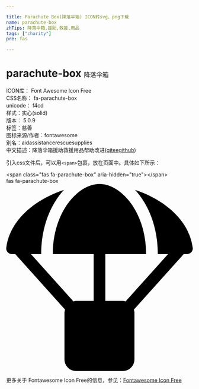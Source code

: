 ```yaml
---

title: Parachute Box(降落伞箱) ICON转svg、png下载
name: parachute-box
zhTips: 降落伞箱,援助,救援,用品
tags: ["charity"]
pre: fas

---
```


# parachute-box  <small style="font-size: 60%;font-weight: 100">降落伞箱</small>


<div class="detail-page">
<p>
<span>
ICON库：
<span class="badge-secondary badge">Font Awesome Icon Free</span> 
</span>
<br/>
<span>
CSS名称：
<span class="badge-secondary badge">fa-parachute-box</span> 
</span>
<br/>
<span>
unicode：
<span class="badge-secondary badge">f4cd</span> 
<copy-btn content='f4cd' btn-title=""></copy-btn>
<copy-btn :content='String.fromCodePoint(parseInt("f4cd", 16))' btn-title="复制U"></copy-btn>
</span><br/><span>样式：<span class="badge-light badge">实心(solid)</span></span>
<br/>
<span>
版本：
<span class="badge-secondary badge">5.0.9</span> 
</span><br/><span>标签：<span class="badge-light badge"><router-link to="/tags/charity.html">慈善</router-link></span></span>
<br/>
<span>图标来源/作者：<span class="badge-light badge">fontawesome</span></span> 
<br/>
<span>别名：<span class="badge-light badge">aid</span><span class="badge-light badge">assistance</span><span class="badge-light badge">rescue</span><span class="badge-light badge">supplies</span></span><br/><span class="zh-detail">中文描述：<span class="badge-primary badge">降落伞箱</span><span class="badge-primary badge">援助</span><span class="badge-primary badge">救援</span><span class="badge-primary badge">用品</span><span class="help-link"><span>帮助改进</span>(<a href="https://gitee.com/liuwave/icon-helper/edit/master/json/fontawesome/solid/parachute-box.json" target="_blank" rel="noopener noreferrer">gitee</a><a href="https://github.com/liuwave/icon-helper/edit/master/json/fontawesome/solid/parachute-box.json" target="_blank" rel="noopener noreferrer">github</a></span>)</span><br/>
</p>
</div>
<div class="alert alert-dark">
  <i class="fas fa-parachute-box fa-xs"></i>
  <i class="fas fa-parachute-box fa-sm"></i>
  <i class="fas fa-parachute-box fa-lg"></i>
  <i class="fas fa-parachute-box fa-2x"></i>
  <i class="fas fa-parachute-box fa-3x"></i>
  <i class="fas fa-parachute-box fa-5x"></i>
  <i class="fas fa-parachute-box fa-7x"></i>
</div>
<div>
  <p>引入css文件后，可以用<code>&lt;span&gt;</code>包裹，放在页面中。具体如下所示：    
  </p>
  <div class="alert alert-primary" style="font-size: 14px">
    &lt;span class="fas fa-parachute-box" aria-hidden="true"&gt;&lt;/span&gt;
    <copy-btn content='<span class="fas fa-parachute-box" aria-hidden="true"></span>'></copy-btn>
  </div>
  <div class="alert alert-secondary">
    <i class="fas fa-parachute-box"
    style="font-size: 24px"
    aria-hidden="true"></i> fas fa-parachute-box
    <copy-btn content="fas fa-parachute-box" btn-title="复制图标名称"></copy-btn>
  </div>
</div>
<div id="svg" class="svg-wrap">
<svg xmlns="http://www.w3.org/2000/svg" viewBox="0 0 512 512"><path d="M511.9 175c-9.1-75.6-78.4-132.4-158.3-158.7C390 55.7 416 116.9 416 192h28.1L327.5 321.5c-2.5-.6-4.8-1.5-7.5-1.5h-48V192h112C384 76.8 315.1 0 256 0S128 76.8 128 192h112v128h-48c-2.7 0-5 .9-7.5 1.5L67.9 192H96c0-75.1 26-136.3 62.4-175.7C78.5 42.7 9.2 99.5.1 175c-1.1 9.1 6.8 17 16 17h8.7l136.7 151.9c-.7 2.6-1.6 5.2-1.6 8.1v128c0 17.7 14.3 32 32 32h128c17.7 0 32-14.3 32-32V352c0-2.9-.9-5.4-1.6-8.1L487.1 192h8.7c9.3 0 17.2-7.8 16.1-17z"/></svg>
</div>
<detail full-name='fa-parachute-box'></detail>
    
<div><p>更多关于  Fontawesome Icon Free的信息，参见：<a target="_blank" href="https://iconhelper.cn/fontawesome.html">Fontawesome Icon Free</a>
</p></div>
